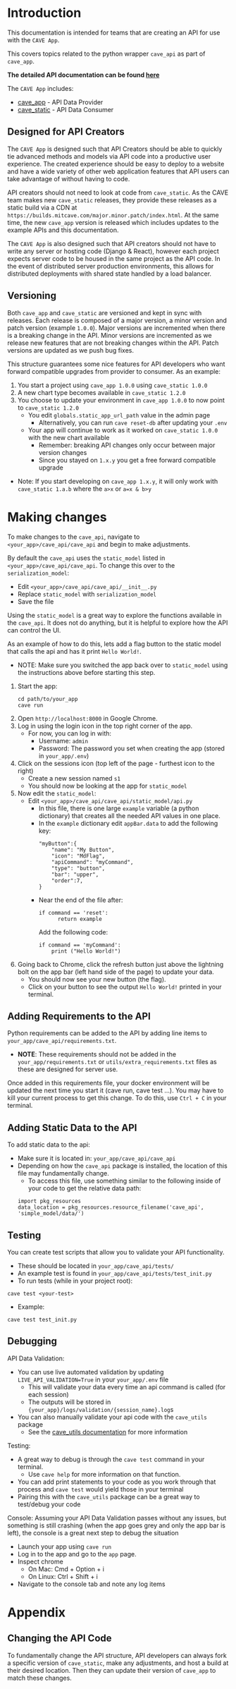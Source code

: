 # Introduction

This documentation is intended for teams that are creating an API for use with the `CAVE App`.

This covers topics related to the python wrapper `cave_api` as part of `cave_app`.

**The detailed API documentation can be found [here](README_API_STRUCTURE.md)**

The `CAVE App` includes:

- [cave_app](https://github.com/MIT-CAVE/cave_app) - API Data Provider
- [cave_static](https://github.com/MIT-CAVE/cave_static) - API Data Consumer

## Designed for API Creators

The `CAVE App` is designed such that API Creators should be able to quickly tie advanced methods and models via API code into a productive user experience. The created experience should be easy to deploy to a website and have a wide variety of other web application features that API users can take advantage of without having to code.

API creators should not need to look at code from `cave_static`. As the CAVE team makes new `cave_static` releases, they provide these releases as a static build via a CDN at `https://builds.mitcave.com/major.minor.patch/index.html`. At the same time, the new `cave_app` version is released which includes updates to the example APIs and this documentation.

The `CAVE App` is also designed such that API creators should not have to write any server or hosting code (Django & React), however each project expects server code to be housed in the same project as the API code. In the event of distributed server production environments, this allows for distributed deployments with shared state handled by a load balancer.

## Versioning

Both `cave_app` and `cave_static` are versioned and kept in sync with releases. Each release is composed of a major version, a minor version and patch version (example `1.0.0`). Major versions are incremented when there is a breaking change in the API. Minor versions are incremented as we release new features that are not breaking changes within the API. Patch versions are updated as we push bug fixes.

This structure guarantees some nice features for API developers who want forward compatible upgrades from provider to consumer. As an example:

1. You start a project using `cave_app 1.0.0` using `cave_static 1.0.0`
2. A new chart type becomes available in `cave_static 1.2.0`
3. You choose to update your environment in `cave_app 1.0.0` to now point to `cave_static 1.2.0`
    - You edit `globals.static_app_url_path` value in the admin page
        - Alternatively, you can run `cave reset-db` after updating your `.env`
    - Your app will continue to work as it worked on `cave_static 1.0.0` with the new chart available
        - Remember: breaking API changes only occur between major version changes
        - Since you stayed on `1.x.y` you get a free forward compatible upgrade

- Note: If you start developing on `cave_app 1.x.y`, it will only work with `cave_static 1.a.b` where the `a>x` or `a=x & b>y`

# Making changes

To make changes to the `cave_api`, navigate to `<your_app>/cave_api/cave_api` and begin to make adjustments.

By default the `cave_api` uses the `static_model` listed in `<your_app>/cave_api/cave_api`. To change this over to the `serialization_model`:
- Edit `<your_app>/cave_api/cave_api/__init__.py`
- Replace `static_model` with `serialization_model`
- Save the file

Using the `static_model` is a great way to explore the functions available in the `cave_api`. It does not do anything, but it is helpful to explore how the API can control the UI.

As an example of how to do this, lets add a flag button to the static model that calls the api and has it print `Hello World!`.
- NOTE: Make sure you switched the app back over to `static_model` using the instructions above before starting this step.

1. Start the app:
    ```
    cd path/to/your_app
    cave run
    ```
2. Open `http://localhost:8000` in Google Chrome.
3. Log in using the login icon in the top right corner of the app.
    - For now, you can log in with:
        - Username: `admin`
        - Password: The password you set when creating the app (stored in `your_app/.env`)
4. Click on the sessions icon (top left of the page - furthest icon to the right)
    - Create a new session named `s1`
    - You should now be looking at the app for `static_model`
5. Now edit the `static_model`:
    - Edit `<your_app>/cave_api/cave_api/static_model/api.py`
        - In this file, there is one large `example` variable (a python dictionary) that creates all the needed API values in one place.
        - In the `example` dictionary edit `appBar.data` to add the following key:
            ```
            "myButton":{
                "name": "My Button",
                "icon": "MdFlag",
                "apiCommand": "myCommand",
                "type": "button",
                "bar": "upper",
                "order":7,
            }
            ```
        - Near the end of the file after:
            ```
            if command == 'reset':
                  return example
            ```
            Add the following code:
            ```
            if command == 'myCommand':
                print ("Hello World!")
            ```
6. Going back to Chrome, click the refresh button just above the lightning bolt on the app bar (left hand side of the page) to update your data.
    - You should now see your new button (the flag).
    - Click on your button to see the output `Hello World!` printed in your terminal.

## Adding Requirements to the API

Python requirements can be added to the API by adding line items to `your_app/cave_api/requirements.txt`.
- **NOTE**: These requirements should not be added in the `your_app/requirements.txt` or `utils/extra_requirements.txt` files as these are designed for server use.

Once added in this requirements file, your docker environment will be updated the next time you start it (cave run, cave test ...). You may have to kill your current process to get this change. To do this, use `Ctrl + C` in your terminal.

## Adding Static Data to the API

To add static data to the api:
- Make sure it is located in: `your_app/cave_api/cave_api`
- Depending on how the `cave_api` package is installed, the location of this file may fundamentally change.
    - To access this file, use something similar to the following inside of your code to get the relative data path:
    ```
    import pkg_resources
    data_location = pkg_resources.resource_filename('cave_api', 'simple_model/data/')
    ```

## Testing

You can create test scripts that allow you to validate your API functionality.
- These should be located in `your_app/cave_api/tests/`
- An example test is found in `your_app/cave_api/tests/test_init.py`
- To run tests (while in your project root):
```
cave test <your-test>
```
- Example:
```
cave test test_init.py
```

## Debugging

API Data Validation:

- You can use live automated validation by updating `LIVE_API_VALIDATION=True` in your `your_app/.env` file
    - This will validate your data every time an api command is called (for each session)
    - The outputs will be stored in `{your_app}/logs/validation/{session_name}.log`s
- You can also manually validate your api code with the `cave_utils` package
    - See the [cave_utils documentation](https://github.com/mit-cave/cave_utils) for more information

Testing: 
- A great way to debug is through the `cave test` command in your terminal. 
    - Use `cave help` for more information on that function.
- You can add print statements to your code as you work through that process and `cave test` would yield those in your terminal
- Pairing this with the `cave_utils` package can be a great way to test/debug your code

Console:
Assuming your API Data Validation passes without any issues, but something is still crashing (when the app goes grey and only the app bar is left), the console is a great next step to debug the situation
- Launch your app using `cave run`
- Log in to the app and go to the `app` page.
- Inspect chrome
    - On Mac: Cmd + Option + i
    - On Linux: Ctrl + Shift + i
- Navigate to the console tab and note any log items


# Appendix

## Changing the API Code
To fundamentally change the API structure, API developers can always fork a specific version of `cave_static`, make any adjustments, and host a build at their desired location. Then they can update their version of `cave_app` to match these changes.
